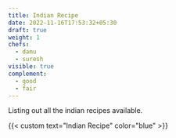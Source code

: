 ```yaml
---
title: Indian Recipe
date: 2022-11-16T17:53:32+05:30
draft: true
weight: 1
chefs:
  - damu
  - suresh
visible: true
complement:
  - good
  - fair
---
```


Listing out all the indian recipes available.

{{< custom text="Indian Recipe" color="blue" >}}